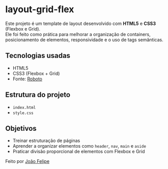 # layout-grid-flex

Este projeto é um template de layout desenvolvido com **HTML5** e **CSS3** (Flexbox e Grid).  
Ele foi feito como prática para melhorar a organização de containers, posicionamento de elementos, responsividade e o uso de tags semânticas.

## Tecnologias usadas

- HTML5
- CSS3 (Flexbox + Grid)
- Fonte: [Roboto](https://fonts.google.com/specimen/Roboto)

## Estrutura do projeto

- `index.html`
- `style.css`

## Objetivos

- Treinar estruturação de páginas
- Aprender a organizar elementos como `header`, `nav`, `main` e `aside`
- Praticar divisão proporcional de elementos com Flexbox e Grid

Feito por [João Felipe](https://github.com/JoaoFelipeMorais)
